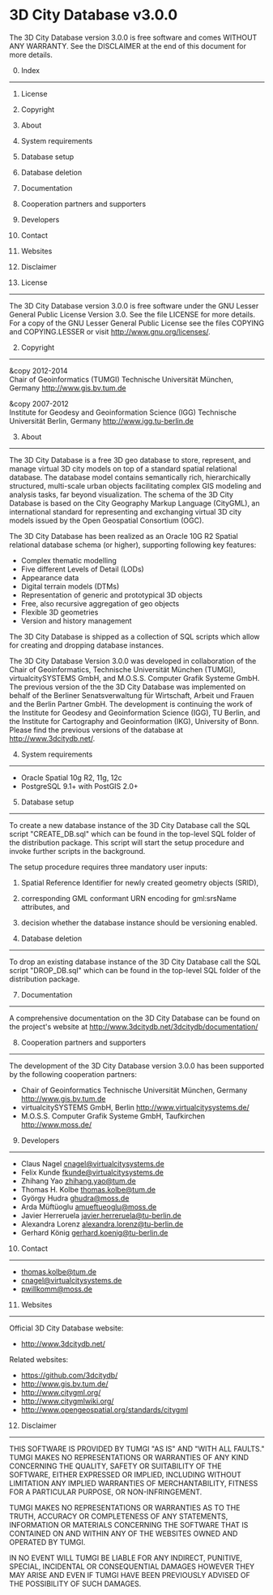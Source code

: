3D City Database v3.0.0
========

The 3D City Database version 3.0.0 is free software and comes 
WITHOUT ANY WARRANTY. See the DISCLAIMER at the end 
of this document for more details. 


0. Index
--------

1. License
2. Copyright
3. About
4. System requirements
5. Database setup
6. Database deletion
7. Documentation
8. Cooperation partners and supporters
9. Developers
10. Contact
11. Websites
12. Disclaimer


1. License
----------

The 3D City Database version 3.0.0 is free software under the GNU Lesser 
General Public License Version 3.0. See the file LICENSE for more details. 
For a copy of the GNU Lesser General Public License see the files 
COPYING and COPYING.LESSER or visit http://www.gnu.org/licenses/.


2. Copyright
------------

&copy 2012-2014  
Chair of Geoinformatics (TUMGI)
Technische Universität München, Germany
http://www.gis.bv.tum.de

&copy 2007-2012  
Institute for Geodesy and Geoinformation Science (IGG)
Technische Universität Berlin, Germany
http://www.igg.tu-berlin.de

3. About
--------

The 3D City Database is a free 3D geo database to store, represent, and
manage virtual 3D city models on top of a standard spatial relational
database. The database model contains semantically rich, hierarchically
structured, multi-scale urban objects facilitating complex GIS modeling and
analysis tasks, far beyond visualization. The schema of the 3D City Database
is based on the City Geography Markup Language (CityGML), an international
standard for representing and exchanging virtual 3D city models issued
by the Open Geospatial Consortium (OGC).

The 3D City Database has been realized as an Oracle 10G R2 Spatial relational
database schema (or higher), supporting following key features:

* Complex thematic modelling
* Five different Levels of Detail (LODs)
* Appearance data
* Digital terrain models (DTMs)
* Representation of generic and prototypical 3D objects
* Free, also recursive aggregation of geo objects
* Flexible 3D geometries
* Version and history management

The 3D City Database is shipped as a collection of SQL scripts which allow
for creating and dropping database instances.

The 3D City Database Version 3.0.0 was developed in collaboration of the Chair of 
Geoinformatics, Technische Universität München (TUMGI), virtualcitySYSTEMS GmbH, and 
M.O.S.S. Computer Grafik Systeme GmbH. The previous version of the the 3D City Database 
was implemented on behalf of the Berliner Senatsverwaltung für Wirtschaft, Arbeit und
Frauen and the Berlin Partner GmbH. The development is continuing the work of the Institute 
for Geodesy and Geoinformation Science (IGG), TU Berlin, and the Institute for Cartography and 
Geoinformation (IKG), University of Bonn. Please find the previous versions of the database 
at http://www.3dcitydb.net/.


4. System requirements
----------------------

* Oracle Spatial 10g R2, 11g, 12c
* PostgreSQL 9.1+ with PostGIS 2.0+


5. Database setup
-----------------

To create a new database instance of the 3D City Database call the SQL script 
"CREATE_DB.sql" which can be found in the top-level SQL folder of the 
distribution package. This script will start the setup procedure and invoke 
further scripts in the background.

The setup procedure requires three mandatory user inputs:
1. Spatial Reference Identifier for newly created geometry objects (SRID),
2. corresponding GML conformant URN encoding for gml:srsName attributes, and
3. decision whether the database instance should be versioning enabled.


6. Database deletion
--------------------

To drop an existing database instance of the 3D City Database call the SQL script
"DROP_DB.sql" which can be found in the top-level SQL folder of the 
distribution package.


7. Documentation
----------------

A comprehensive documentation on the 3D City Database can be found
on the project's website at http://www.3dcitydb.net/3dcitydb/documentation/ 


8. Cooperation partners and supporters  
--------------------------------------

The development of the 3D City Database version 3.0.0 has been 
supported by the following cooperation partners:

* Chair of Geoinformatics
  Technische Universität München, Germany
  http://www.gis.bv.tum.de
* virtualcitySYSTEMS GmbH, Berlin
  http://www.virtualcitysystems.de/  
* M.O.S.S. Computer Grafik Systeme GmbH, Taufkirchen
  http://www.moss.de/  

  
9. Developers
-------------

* Claus Nagel <cnagel@virtualcitysystems.de>
* Felix Kunde <fkunde@virtualcitysystems.de>
* Zhihang Yao <zhihang.yao@tum.de>
* Thomas H. Kolbe <thomas.kolbe@tum.de>
* György Hudra <ghudra@moss.de>
* Arda Müftüoglu <amueftueoglu@moss.de>
* Javier Herreruela <javier.herreruela@tu-berlin.de>
* Alexandra Lorenz <alexandra.lorenz@tu-berlin.de>
* Gerhard König <gerhard.koenig@tu-berlin.de>


10. Contact
----------

* thomas.kolbe@tum.de
* cnagel@virtualcitysystems.de
* pwillkomm@moss.de


11. Websites
------------

Official 3D City Database website: 
* http://www.3dcitydb.net/

Related websites:
* https://github.com/3dcitydb/
* http://www.gis.bv.tum.de/
* http://www.citygml.org/
* http://www.citygmlwiki.org/
* http://www.opengeospatial.org/standards/citygml


12. Disclaimer
--------------

THIS SOFTWARE IS PROVIDED BY TUMGI "AS IS" AND "WITH ALL FAULTS." 
TUMGI MAKES NO REPRESENTATIONS OR WARRANTIES OF ANY KIND CONCERNING THE 
QUALITY, SAFETY OR SUITABILITY OF THE SOFTWARE, EITHER EXPRESSED OR 
IMPLIED, INCLUDING WITHOUT LIMITATION ANY IMPLIED WARRANTIES OF 
MERCHANTABILITY, FITNESS FOR A PARTICULAR PURPOSE, OR NON-INFRINGEMENT.

TUMGI MAKES NO REPRESENTATIONS OR WARRANTIES AS TO THE TRUTH, ACCURACY OR 
COMPLETENESS OF ANY STATEMENTS, INFORMATION OR MATERIALS CONCERNING THE 
SOFTWARE THAT IS CONTAINED ON AND WITHIN ANY OF THE WEBSITES OWNED AND 
OPERATED BY TUMGI.

IN NO EVENT WILL TUMGI BE LIABLE FOR ANY INDIRECT, PUNITIVE, SPECIAL, 
INCIDENTAL OR CONSEQUENTIAL DAMAGES HOWEVER THEY MAY ARISE AND EVEN IF 
TUMGI HAVE BEEN PREVIOUSLY ADVISED OF THE POSSIBILITY OF SUCH DAMAGES.

